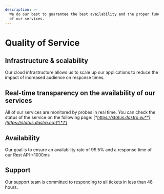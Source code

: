 ```yaml
---
description: >-
  We do our best to guarantee the best availability and the proper functioning
  of our services.
---
```


# Quality of Service

## Infrastructure & scalability

Our cloud infrastructure allows us to scale up our applications to reduce the impact of increased audience on response times.

## Real-time transparency on the availability of our services

All of our services are monitored by probes in real time. You can check the status of the service on the following page: [**https://status.dastra.eu**](https://status.dastra.eu)\*\*\*\*

## Availability

Our goal is to ensure an availability rate of 99.5% and a response time of our Rest API &lt;1000ms

## Support

Our support team is committed to responding to all tickets in less than 48 hours.



